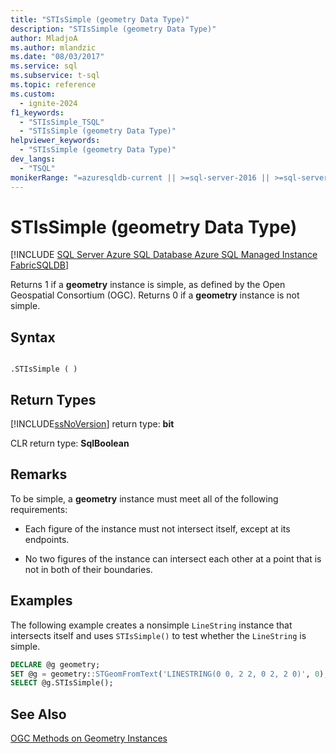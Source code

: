 ```yaml
---
title: "STIsSimple (geometry Data Type)"
description: "STIsSimple (geometry Data Type)"
author: MladjoA
ms.author: mlandzic
ms.date: "08/03/2017"
ms.service: sql
ms.subservice: t-sql
ms.topic: reference
ms.custom:
  - ignite-2024
f1_keywords:
  - "STIsSimple_TSQL"
  - "STIsSimple (geometry Data Type)"
helpviewer_keywords:
  - "STIsSimple (geometry Data Type)"
dev_langs:
  - "TSQL"
monikerRange: "=azuresqldb-current || >=sql-server-2016 || >=sql-server-linux-2017 || =azuresqldb-mi-current || =fabric"
---
```

# STIsSimple (geometry Data Type)
[!INCLUDE [SQL Server Azure SQL Database Azure SQL Managed Instance FabricSQLDB](../../includes/applies-to-version/sql-asdb-asdbmi-fabricsqldb.md)]

Returns 1 if a **geometry** instance is simple, as defined by the Open Geospatial Consortium (OGC). Returns 0 if a **geometry** instance is not simple.
  
## Syntax  
  
```  
  
.STIsSimple ( )  
```  
  
## Return Types
 [!INCLUDE[ssNoVersion](../../includes/ssnoversion-md.md)] return type: **bit**  
  
 CLR return type: **SqlBoolean**  
  
## Remarks  
 To be simple, a **geometry** instance must meet all of the following requirements:  
  
-   Each figure of the instance must not intersect itself, except at its endpoints.  
  
-   No two figures of the instance can intersect each other at a point that is not in both of their boundaries.  
  
## Examples  
 The following example creates a nonsimple `LineString` instance that intersects itself and uses `STIsSimple()` to test whether the `LineString` is simple.  
  
```sql
DECLARE @g geometry;  
SET @g = geometry::STGeomFromText('LINESTRING(0 0, 2 2, 0 2, 2 0)', 0);  
SELECT @g.STIsSimple();  
```  
  
## See Also  
 [OGC Methods on Geometry Instances](../../t-sql/spatial-geometry/ogc-methods-on-geometry-instances.md)  
  
  
